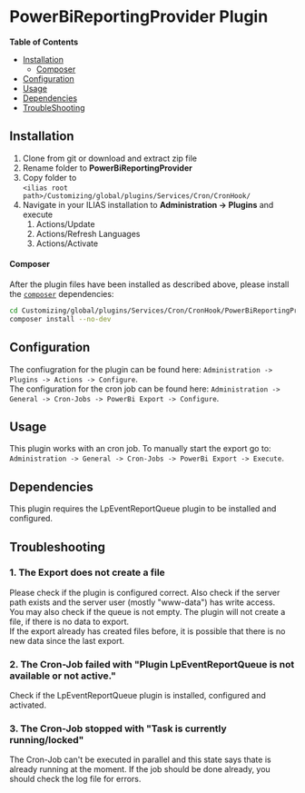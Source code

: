 # PowerBiReportingProvider Plugin

**Table of Contents**

* [Installation](#installation)
  * [Composer](#composer) 
* [Configuration](#configuration)
* [Usage](#usage)
* [Dependencies](#dependencies)
* [TroubleShooting](#troubleshooting)

## Installation

1. Clone from git or download and extract zip file
2. Rename folder to <b>PowerBiReportingProvider</b>
3. Copy folder to <br/>```<ilias root path>/Customizing/global/plugins/Services/Cron/CronHook/```
4. Navigate in your ILIAS installation to <b>Administration -> Plugins</b> and execute
   1. Actions/Update
   2. Actions/Refresh Languages
   3. Actions/Activate

#### Composer

After the plugin files have been installed as described above,
please install the [`composer`](https://getcomposer.org/) dependencies:

```bash
cd Customizing/global/plugins/Services/Cron/CronHook/PowerBiReportingProvider
composer install --no-dev
```

## Configuration

The confiugration for the plugin can be found here: ```Administration -> Plugins -> Actions -> Configure```.<br/>
The configuration for the cron job can be found here: ```Administration -> General -> Cron-Jobs -> PowerBi Export -> Configure```.

## Usage

This plugin works with an cron job. To manually start the export go to: ```Administration -> General -> Cron-Jobs -> PowerBi Export -> Execute```.

## Dependencies

This plugin requires the LpEventReportQueue plugin to be installed and configured.

## Troubleshooting

### 1. The Export does not create a file

Please check if the plugin is configured correct. Also check if the server 
path exists and the server user (mostly "www-data") has write access.<br/>
You may also check if the queue is not empty. The plugin will not create a file, 
if there is no data to export.<br/>
If the export already has created files before, it is possible that there is no 
new data since the last export.

### 2. The Cron-Job failed with "Plugin LpEventReportQueue is not available or not active."

Check if the LpEventReportQueue plugin is installed, configured and activated.

### 3. The Cron-Job stopped with "Task is currently running/locked"

The Cron-Job can't be executed in parallel and this state says thate is 
already running at the moment. If the job should be done already, you 
should check the log file for errors.
